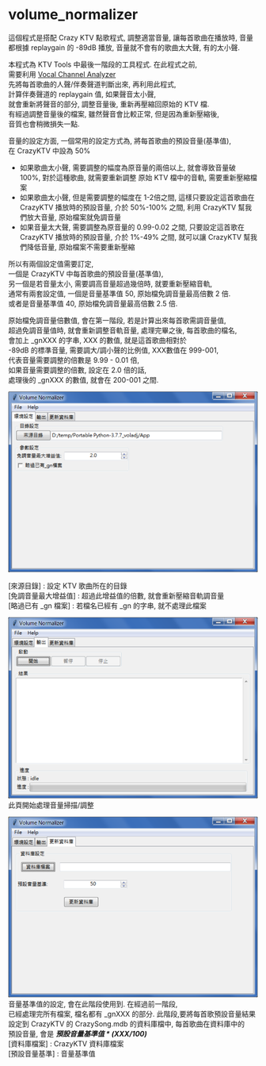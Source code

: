 # volume_normalizer

這個程式是搭配 Crazy KTV 點歌程式, 調整適當音量, 讓每首歌曲在播放時,
音量都根據 replaygain 的 -89dB 播放, 音量就不會有的歌曲太大聲, 有的太小聲.

本程式為 KTV Tools 中最後一階段的工具程式. 在此程式之前,   
需要利用 [Vocal Channel Analyzer](https://github.com/KTVTools/Vocal-Channel-Analyzer)   
先將每首歌曲的人聲/伴奏聲道判斷出來, 再利用此程式,   
計算伴奏聲道的 replaygain 值, 如果聲音太小聲,   
就會重新將聲音的部分, 調整音量後, 重新再壓縮回原始的 KTV 檔.   
有經過調整音量後的檔案, 雖然聲音會比較正常, 但是因為重新壓縮後,   
音質也會稍微損失一點.   

音量的設定方面, 一個常用的設定方式為, 將每首歌曲的預設音量(基準值),   
在 CrazyKTV 中設為 50%   
- 如果歌曲太小聲, 需要調整的幅度為原音量的兩倍以上,
  就會導致音量破 100%, 對於這種歌曲, 就需要重新調整
  原始 KTV 檔中的音軌, 需要重新壓縮檔案
- 如果歌曲太小聲, 但是需要調整的幅度在 1-2倍之間,
  這樣只要設定這首歌曲在 CrazyKTV 播放時的預設音量,
  介於 50%-100% 之間, 利用 CrazyKTV 幫我們放大音量,
  原始檔案就免調音量
- 如果音量太大聲, 需要調整為原音量的 0.99-0.02 之間,
  只要設定這首歌在 CrazyKTV 播放時的預設音量,
  介於 1%-49% 之間, 就可以讓 CrazyKTV 幫我們降低音量,
  原始檔案不需要重新壓縮
  
所以有兩個設定值需要訂定,   
一個是 CrazyKTV 中每首歌曲的預設音量(基準值),    
另一個是若音量太小, 需要調高音量超過幾倍時, 就要重新壓縮音軌,   
通常有兩套設定值, 一個是音量基準值 50, 原始檔免調音量最高倍數 2 倍.   
或者是音量基準值 40, 原始檔免調音量最高倍數 2.5 倍.   

原始檔免調音量倍數值, 會在第一階段, 若是計算出來每首歌需調音量值,   
超過免調音量值時, 就會重新調整音軌音量, 處理完畢之後, 每首歌曲的檔名,    
會加上 _gnXXX 的字串, XXX 的數值, 就是這首歌曲相對於   
-89dB 的標準音量, 需要調大/調小聲的比例值, XXX數值在 999-001,   
代表音量需要調整的倍數是 9.99 - 0.01 倍,   
如果音量需要調整的倍數, 設定在 2.0 倍的話,   
處理後的 _gnXXX 的數值, 就會在 200-001 之間.   

![image](https://github.com/KTVTools/volume_normalizer/blob/main/screenshot1.png)

[來源目錄] : 設定 KTV 歌曲所在的目錄   
[免調音量最大增益值] : 超過此增益值的倍數, 就會重新壓縮音軌調音量   
[略過已有 _gn 檔案] : 若檔名已經有 _gn 的字串, 就不處理此檔案   

![image](https://github.com/KTVTools/volume_normalizer/blob/main/screenshot2.png)
此頁開始處理音量掃描/調整

![image](https://github.com/KTVTools/volume_normalizer/blob/main/screenshot3.png)
音量基準值的設定, 會在此階段使用到. 在經過前一階段,   
已經處理完所有檔案, 檔名都有 _gnXXX 的部分. 此階段,要將每首歌預設音量結果   
設定到  CrazyKTV 的 CrazySong.mdb 的資料庫檔中, 每首歌曲在資料庫中的   
預設音量, 會是  ___預設音量基準值 * (XXX/100)___  
[資料庫檔案] : CrazyKTV 資料庫檔案   
[預設音量基準] : 音量基準值   


